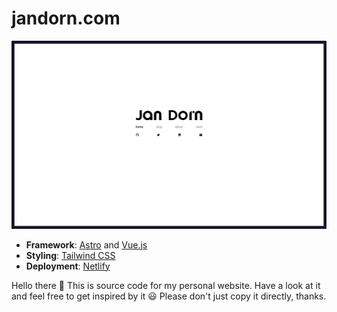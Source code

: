 # jandorn.com

![jandorn.com homepage](/public/homepage.png)

- **Framework**: [Astro](https://astro.build) and [Vue.js](https://vuejs.org)
- **Styling**: [Tailwind CSS](https://tailwindcss.com)
- **Deployment**: [Netlify](https://netlify.com)

Hello there 👋 This is source code for my personal website. Have a look at it and feel free to get inspired by it 😃 Please don't just copy it directly, thanks.